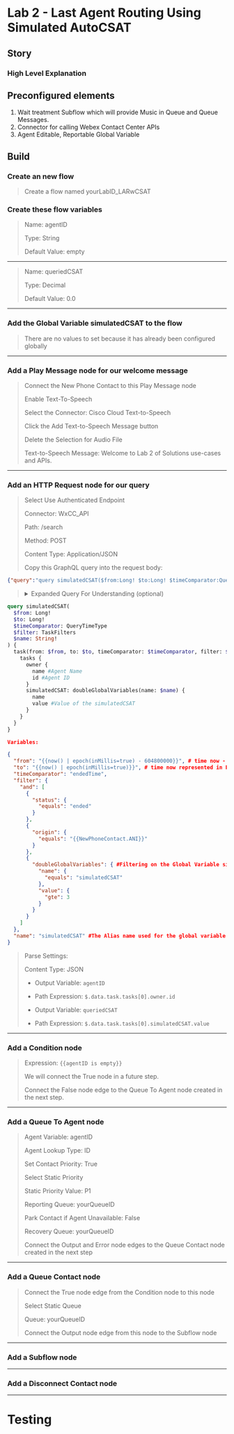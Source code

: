 # Lab 2 - Last Agent Routing Using Simulated AutoCSAT

## Story

### High Level Explanation

## Preconfigured elements
1. Wait treatment Subflow which will provide Music in Queue and Queue Messages. 
2. Connector for calling Webex Contact Center APIs
3. Agent Editable, Reportable Global Variable

## Build
### Create an new flow

> Create a flow named <copy><w class="POD">yourLabID</w>_LARwCSAT</copy>

### Create these flow variables

> Name: <copy>agentID</copy>
>
> Type: String
>
> Default Value: empty

---

> Name: <copy>queriedCSAT</copy>
>
> Type: Decimal
>
> Default Value: 0.0

---

### Add the Global Variable simulatedCSAT to the flow
> There are no values to set because it has already been configured globally

---

### Add a Play Message node for our welcome message

> Connect the New Phone Contact to this Play Message node
>
> Enable Text-To-Speech
>
> Select the Connector: Cisco Cloud Text-to-Speech
>
> Click the Add Text-to-Speech Message button
>
> Delete the Selection for Audio File
>
> Text-to-Speech Message: <copy>Welcome to Lab 2 of Solutions use-cases and APIs.</copy>
>
---


### Add an HTTP Request node for our query

> Select Use Authenticated Endpoint
>
> Connector: WxCC_API
> 
> Path: /search
> 
> Method: POST
> 
> Content Type: Application/JSON
>
> Copy this GraphQL query into the request body:
```JSON
{"query":"query simulatedCSAT($from:Long! $to:Long! $timeComparator:QueryTimeType $filter:TaskFilters $name:String!){task(from:$from,to:$to,timeComparator:$timeComparator,filter:$filter){tasks{owner{name id}simulatedCSAT:doubleGlobalVariables(name:$name){name value}}}}","variables":{"from":"{{now() | epoch(inMillis=true) - 604800000}}","to":"{{now() | epoch(inMillis=true)}}","timeComparator":"endedTime","filter":{"and":[{"status":{"equals":"ended"}},{"origin":{"equals":"{{NewPhoneContact.ANI}}"}},{"doubleGlobalVariables":{"name":{"equals":"simulatedCSAT"},"value":{"gte":3}}}]},"name":"simulatedCSAT"}}
```
> <details><summary>Expanded Query For Understanding (optional)</summary>
```GraphQL
query simulatedCSAT(
  $from: Long!
  $to: Long!
  $timeComparator: QueryTimeType
  $filter: TaskFilters
  $name: String!
) {
  task(from: $from, to: $to, timeComparator: $timeComparator, filter: $filter) {
    tasks {
      owner {
        name #Agent Name
        id #Agent ID
      }
      simulatedCSAT: doubleGlobalVariables(name: $name) {
        name
        value #Value of the simulatedCSAT
      }
    }
  }
}
```
```JSON
Variables:

{
  "from": "{{now() | epoch(inMillis=true) - 604800000}}", # time now - 1 week represented in EPOCH time(ms)
  "to": "{{now() | epoch(inMillis=true)}}", # time now represented in EPOCH time(ms)
  "timeComparator": "endedTime",
  "filter": {
    "and": [
      {
        "status": {
          "equals": "ended"
        }
      },
      {
        "origin": {
          "equals": "{{NewPhoneContact.ANI}}"
        }
      },
      {
        "doubleGlobalVariables": { #Filtering on the Global Variable simulatedCSAT to be greater or equal to 3 
          "name": {
            "equals": "simulatedCSAT" 
          },
          "value": {
            "gte": 3
          }
        }
      }
    ]
  },
  "name": "simulatedCSAT" #The Alias name used for the global variable in the returned fields
}
```
</details>

> Parse Settings:
>
> Content Type: JSON
>
> - Output Variable: `agentID`
> - Path Expression: <copy>`$.data.task.tasks[0].owner.id`</copy>
>
> - Output Variable: `queriedCSAT`
> - Path Expression: <copy>`$.data.task.tasks[0].simulatedCSAT.value`</copy>
>
---

### Add a Condition node
> Expression: <copy>`{{agentID is empty}}`</copy>
>
> We will connect the True node in a future step.
>
> Connect the False node edge to the Queue To Agent node created in the next step.
>
---

### Add a Queue To Agent node
> Agent Variable: agentID
>
> Agent Lookup Type: ID
>
> Set Contact Priority: True
>
> Select Static Priority
>
> Static Priority Value: P1
>
> Reporting Queue: <w class="Queue">yourQueueID</w>
>
> Park Contact if Agent Unavailable: False
>
> Recovery Queue: <w class="Queue">yourQueueID</w>
>
> Connect the Output and Error node edges to the Queue Contact node created in the next step
---

### Add a Queue Contact node
> Connect the True node edge from the Condition node to this node
> 
> Select Static Queue
>
> Queue: <w class="Queue">yourQueueID</w>
>
> Connect the Output node edge from this node to the Subflow node
---

### Add a Subflow node

---

### Add a Disconnect Contact node

---

# Testing

<script src='../assets/load.js'><script>